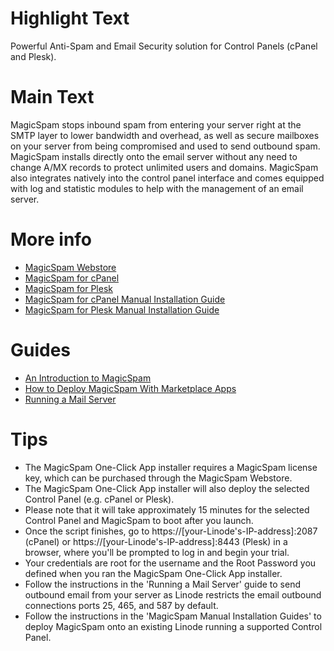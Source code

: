 # Highlight Text
Powerful Anti-Spam and Email Security solution for Control Panels (cPanel and Plesk).

# Main Text

MagicSpam stops inbound spam from entering your server right at the SMTP layer to lower bandwidth and overhead, as well as secure mailboxes on your server from being compromised and used to send outbound spam. MagicSpam installs directly onto the email server without any need to change A/MX records to protect unlimited users and domains. MagicSpam also integrates natively into the control panel interface and comes equipped with log and statistic modules to help with the management of an email server.

# More info
- [MagicSpam Webstore](https://www.magicspam.com/store.php)
- [MagicSpam for cPanel](https://www.magicspam.com/anti-spam-protection-cpanel.php)
- [MagicSpam for Plesk](https://www.magicspam.com/anti-spam-protection-plesk.php)
- [MagicSpam for cPanel Manual Installation Guide](https://www.magicspam.com/download/products/MSWHMC/InstallationGuide.pdf)
- [MagicSpam for Plesk Manual Installation Guide](https://www.magicspam.com/download/products/MSPPRO/InstallationGuide.pdf)

# Guides
- [An Introduction to MagicSpam](https://www.linode.com/docs/guides/...)
- [How to Deploy MagicSpam With Marketplace Apps](https://www.linode.com/docs/guides/deploy-magicspam-with-marketplace-apps/)
- [Running a Mail Server](https://www.linode.com/docs/guides/running-a-mail-server/)

# Tips
- The MagicSpam One-Click App installer requires a MagicSpam license key, which can be purchased through the MagicSpam Webstore.
- The MagicSpam One-Click App installer will also deploy the selected Control Panel (e.g. cPanel or Plesk).
- Please note that it will take approximately 15 minutes for the selected Control Panel and MagicSpam to boot after you launch.
- Once the script finishes, go to https://[your-Linode's-IP-address]:2087 (cPanel) or https://[your-Linode's-IP-address]:8443 (Plesk) in a browser, where you'll be prompted to log in and begin your trial.
- Your credentials are root for the username and the Root Password you defined when you ran the MagicSpam One-Click App installer.
- Follow the instructions in the 'Running a Mail Server' guide to send outbound email from your server as Linode restricts the email outbound connections ports 25, 465, and 587 by default.
- Follow the instructions in the 'MagicSpam Manual Installation Guides' to deploy MagicSpam onto an existing Linode running a supported Control Panel.
